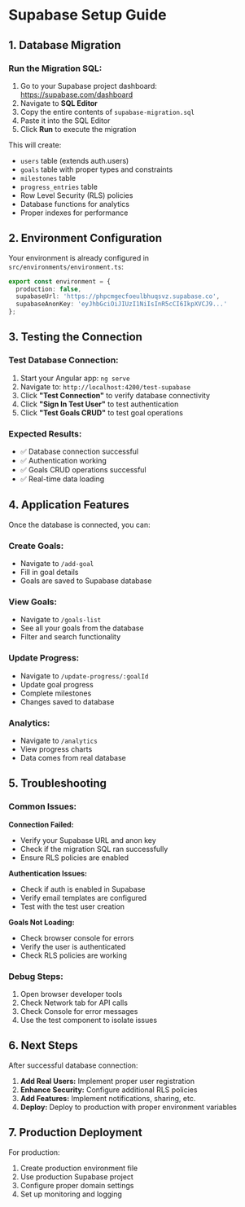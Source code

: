 # Supabase Setup Guide

## 1. Database Migration

### Run the Migration SQL:
1. Go to your Supabase project dashboard: https://supabase.com/dashboard
2. Navigate to **SQL Editor**
3. Copy the entire contents of `supabase-migration.sql`
4. Paste it into the SQL Editor
5. Click **Run** to execute the migration

This will create:
- `users` table (extends auth.users)
- `goals` table with proper types and constraints
- `milestones` table
- `progress_entries` table
- Row Level Security (RLS) policies
- Database functions for analytics
- Proper indexes for performance

## 2. Environment Configuration

Your environment is already configured in `src/environments/environment.ts`:
```typescript
export const environment = {
  production: false,
  supabaseUrl: 'https://phpcmgecfoeulbhuqsvz.supabase.co',
  supabaseAnonKey: 'eyJhbGciOiJIUzI1NiIsInR5cCI6IkpXVCJ9...'
};
```

## 3. Testing the Connection

### Test Database Connection:
1. Start your Angular app: `ng serve`
2. Navigate to: `http://localhost:4200/test-supabase`
3. Click **"Test Connection"** to verify database connectivity
4. Click **"Sign In Test User"** to test authentication
5. Click **"Test Goals CRUD"** to test goal operations

### Expected Results:
- ✅ Database connection successful
- ✅ Authentication working
- ✅ Goals CRUD operations successful
- ✅ Real-time data loading

## 4. Application Features

Once the database is connected, you can:

### Create Goals:
- Navigate to `/add-goal`
- Fill in goal details
- Goals are saved to Supabase database

### View Goals:
- Navigate to `/goals-list`
- See all your goals from the database
- Filter and search functionality

### Update Progress:
- Navigate to `/update-progress/:goalId`
- Update goal progress
- Complete milestones
- Changes saved to database

### Analytics:
- Navigate to `/analytics`
- View progress charts
- Data comes from real database

## 5. Troubleshooting

### Common Issues:

**Connection Failed:**
- Verify your Supabase URL and anon key
- Check if the migration SQL ran successfully
- Ensure RLS policies are enabled

**Authentication Issues:**
- Check if auth is enabled in Supabase
- Verify email templates are configured
- Test with the test user creation

**Goals Not Loading:**
- Check browser console for errors
- Verify the user is authenticated
- Check RLS policies are working

### Debug Steps:
1. Open browser developer tools
2. Check Network tab for API calls
3. Check Console for error messages
4. Use the test component to isolate issues

## 6. Next Steps

After successful database connection:

1. **Add Real Users:** Implement proper user registration
2. **Enhance Security:** Configure additional RLS policies
3. **Add Features:** Implement notifications, sharing, etc.
4. **Deploy:** Deploy to production with proper environment variables

## 7. Production Deployment

For production:
1. Create production environment file
2. Use production Supabase project
3. Configure proper domain settings
4. Set up monitoring and logging 